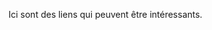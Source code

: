 Ici sont des liens qui peuvent être intéressants.

<!--
# Codage
Testeur de regex : https://regex101.com

# Traitement d'image
Compression de PNG et JPG : https://tinypng.com et https://tinyjpg.com
Recadrement : https://www.iloveimg.com/crop-image

# Veille
https://thehackernews.com
https://www.cert.ssi.gouv.fr

# Divers
Adresse mail temporaire : https://temp-mail.org

# Autre

## Histoire naturelle
Nomenclature des couleurs de Werner (a permis à Charles Darwin de décrire la couleur de ce qu'il observait): https://www.c82.net/werner/#colors

## Sciences
https://www.sciencealert.com

## Documentaires
Sciences : https://www.arte.tv/fr/videos/sciences
Histoire naturelle : https://www.arte.tv/fr/videos/voyages-et-decouvertes

## Art
http://www.laboiteverte.fr

## Musique
https://www.patatap.com
-->
